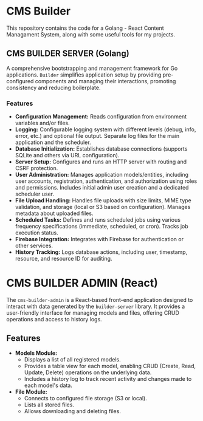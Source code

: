 # CMS Builder
This repository contains the code for a Golang - React Content Managament System, along with some useful tools for my projects.

## CMS BUILDER SERVER (Golang)
A comprehensive bootstrapping and management framework for Go applications.  `Builder` simplifies application setup by providing pre-configured components and managing their interactions, promoting consistency and reducing boilerplate.

### Features

* **Configuration Management:** Reads configuration from environment variables and/or files.
* **Logging:** Configurable logging system with different levels (debug, info, error, etc.) and optional file output. Separate log files for the main application and the scheduler.
* **Database Initialization:** Establishes database connections (supports SQLite and others via URL configuration).
* **Server Setup:** Configures and runs an HTTP server with routing and CSRF protection.
* **User Administration:** Manages application models/entities, including user accounts, registration, authentication, and authorization using roles and permissions. Includes initial admin user creation and a dedicated scheduler user.
* **File Upload Handling:** Handles file uploads with size limits, MIME type validation, and storage (local or S3 based on configuration). Manages metadata about uploaded files.
* **Scheduled Tasks:** Defines and runs scheduled jobs using various frequency specifications (immediate, scheduled, or cron). Tracks job execution status.
* **Firebase Integration:** Integrates with Firebase for authentication or other services.
* **History Tracking:** Logs database actions, including user, timestamp, resource, and resource ID for auditing.


# CMS BUILDER ADMIN (React)

The `cms-builder-admin` is a React-based front-end application designed to interact with data generated by the `builder-server` library. It provides a user-friendly interface for managing models and files, offering CRUD operations and access to history logs.

## Features

* **Models Module:**
    * Displays a list of all registered models.
    * Provides a table view for each model, enabling CRUD (Create, Read, Update, Delete) operations on the underlying data.
    * Includes a history log to track recent activity and changes made to each model's data.
* **File Module:**
    * Connects to configured file storage (S3 or local).
    * Lists all stored files.
    * Allows downloading and deleting files.
